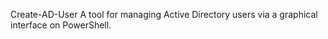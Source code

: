 Create-AD-User
A tool for managing Active Directory users via a graphical interface on PowerShell.

